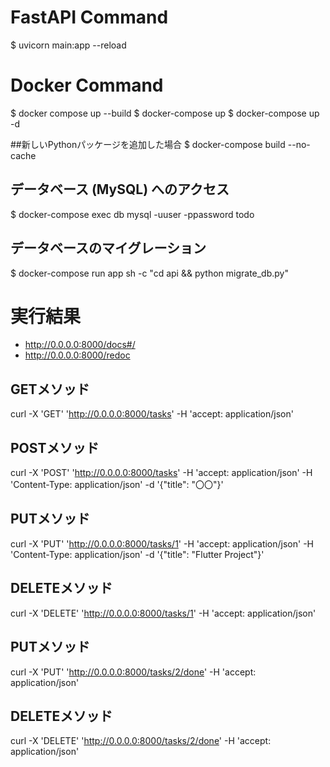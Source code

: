 # FastAPI Command

$ uvicorn main:app --reload

# Docker Command

$ docker compose up --build
$ docker-compose up
$ docker-compose up -d

##新しいPythonパッケージを追加した場合
$ docker-compose build --no-cache

## データベース (MySQL) へのアクセス
$ docker-compose exec db mysql -uuser -ppassword todo

## データベースのマイグレーション
$ docker-compose run app sh -c "cd api && python migrate_db.py"


# 実行結果

- http://0.0.0.0:8000/docs#/
- http://0.0.0.0:8000/redoc

## GETメソッド
curl -X 'GET' 'http://0.0.0.0:8000/tasks' -H 'accept: application/json'

## POSTメソッド
curl -X 'POST' 'http://0.0.0.0:8000/tasks' -H 'accept: application/json' -H 'Content-Type: application/json' -d '{"title": "〇〇"}'

## PUTメソッド
curl -X 'PUT' 'http://0.0.0.0:8000/tasks/1' -H 'accept: application/json' -H 'Content-Type: application/json' -d '{"title": "Flutter Project"}'

## DELETEメソッド
curl -X 'DELETE' 'http://0.0.0.0:8000/tasks/1' -H 'accept: application/json'

## PUTメソッド
curl -X 'PUT' 'http://0.0.0.0:8000/tasks/2/done' -H 'accept: application/json'

## DELETEメソッド
curl -X 'DELETE' 'http://0.0.0.0:8000/tasks/2/done' -H 'accept: application/json'